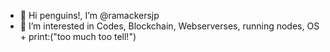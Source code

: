 - 👋 Hi penguins!, I’m @ramackersjp
- 👀 I’m interested in Codes, Blockchain, Webserverses, running nodes, OS + print:("too much too tell!")


<!---
ramackersjp/ramackersjp is a ✨ special ✨ repository because its `README.md` (this file) appears on your GitHub profile.
You can click the Preview link to take a look at your changes.
--->
